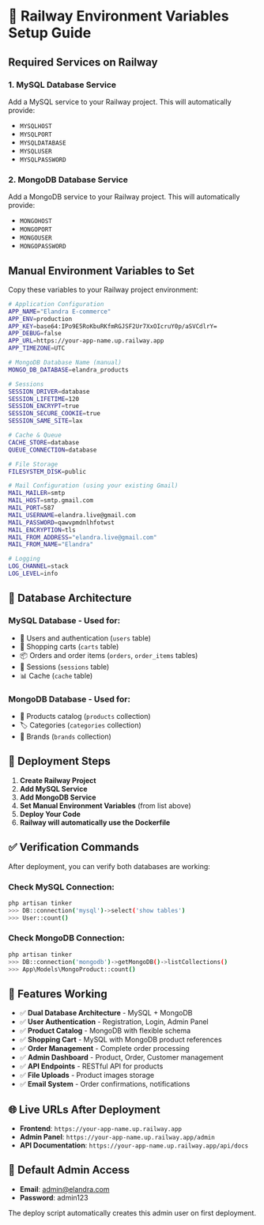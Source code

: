 # 🚂 Railway Environment Variables Setup Guide

## Required Services on Railway

### 1. **MySQL Database Service**
Add a MySQL service to your Railway project. This will automatically provide:
- `MYSQLHOST`
- `MYSQLPORT` 
- `MYSQLDATABASE`
- `MYSQLUSER`
- `MYSQLPASSWORD`

### 2. **MongoDB Database Service**
Add a MongoDB service to your Railway project. This will automatically provide:
- `MONGOHOST`
- `MONGOPORT`
- `MONGOUSER`
- `MONGOPASSWORD`

## Manual Environment Variables to Set

Copy these variables to your Railway project environment:

```bash
# Application Configuration
APP_NAME="Elandra E-commerce"
APP_ENV=production
APP_KEY=base64:IPo9E5RoKbuRKfmRGJSF2Ur7XxOIcruY0p/aSVCdlrY=
APP_DEBUG=false
APP_URL=https://your-app-name.up.railway.app
APP_TIMEZONE=UTC

# MongoDB Database Name (manual)
MONGO_DB_DATABASE=elandra_products

# Sessions
SESSION_DRIVER=database
SESSION_LIFETIME=120
SESSION_ENCRYPT=true
SESSION_SECURE_COOKIE=true
SESSION_SAME_SITE=lax

# Cache & Queue
CACHE_STORE=database
QUEUE_CONNECTION=database

# File Storage
FILESYSTEM_DISK=public

# Mail Configuration (using your existing Gmail)
MAIL_MAILER=smtp
MAIL_HOST=smtp.gmail.com
MAIL_PORT=587
MAIL_USERNAME=elandra.live@gmail.com
MAIL_PASSWORD=qawvpmdnlhfotwst
MAIL_ENCRYPTION=tls
MAIL_FROM_ADDRESS="elandra.live@gmail.com"
MAIL_FROM_NAME="Elandra"

# Logging
LOG_CHANNEL=stack
LOG_LEVEL=info
```

## 🎯 Database Architecture

### **MySQL Database** - Used for:
- 👥 Users and authentication (`users` table)
- 🛒 Shopping carts (`carts` table)
- 📦 Orders and order items (`orders`, `order_items` tables)
- 🔐 Sessions (`sessions` table)
- 📊 Cache (`cache` table)

### **MongoDB Database** - Used for:
- 📱 Products catalog (`products` collection)
- 🏷️ Categories (`categories` collection)
- 🏢 Brands (`brands` collection)

## 🚀 Deployment Steps

1. **Create Railway Project**
2. **Add MySQL Service** 
3. **Add MongoDB Service**
4. **Set Manual Environment Variables** (from list above)
5. **Deploy Your Code**
6. **Railway will automatically use the Dockerfile**

## ✅ Verification Commands

After deployment, you can verify both databases are working:

### Check MySQL Connection:
```bash
php artisan tinker
>>> DB::connection('mysql')->select('show tables')
>>> User::count()
```

### Check MongoDB Connection:
```bash
php artisan tinker
>>> DB::connection('mongodb')->getMongoDB()->listCollections()
>>> App\Models\MongoProduct::count()
```

## 🔧 Features Working

- ✅ **Dual Database Architecture** - MySQL + MongoDB
- ✅ **User Authentication** - Registration, Login, Admin Panel
- ✅ **Product Catalog** - MongoDB with flexible schema
- ✅ **Shopping Cart** - MySQL with MongoDB product references
- ✅ **Order Management** - Complete order processing
- ✅ **Admin Dashboard** - Product, Order, Customer management
- ✅ **API Endpoints** - RESTful API for products
- ✅ **File Uploads** - Product images storage
- ✅ **Email System** - Order confirmations, notifications

## 🌐 Live URLs After Deployment

- **Frontend**: `https://your-app-name.up.railway.app`
- **Admin Panel**: `https://your-app-name.up.railway.app/admin`
- **API Documentation**: `https://your-app-name.up.railway.app/api/docs`

## 🔐 Default Admin Access
- **Email**: admin@elandra.com
- **Password**: admin123

The deploy script automatically creates this admin user on first deployment.